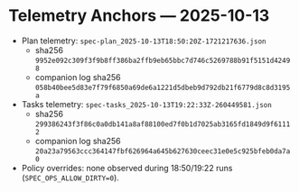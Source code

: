 # Telemetry Anchors — 2025-10-13

- Plan telemetry: `spec-plan_2025-10-13T18:50:20Z-1721217636.json`
  - sha256 `9952e092c309f3f9b8ff386ba2ffb9eb65bbc7d746c5269788b91f5151d42498`
  - companion log sha256 `058b40bee5d83e7f79f6850a69de6a1221d5dbeb9d792db21f6779d8c8d3195a`
- Tasks telemetry: `spec-tasks_2025-10-13T19:22:33Z-260449581.json`
  - sha256 `299386243f3f86c0a0db141a8af88100ed7f0b1d7025ab3165fd1849d9f61112`
  - companion log sha256 `20a23a79563ccc364147fbf626964a645b627630ceec31e0e5c925bfeb0da7a0`
- Policy overrides: none observed during 18:50/19:22 runs (`SPEC_OPS_ALLOW_DIRTY=0`).

